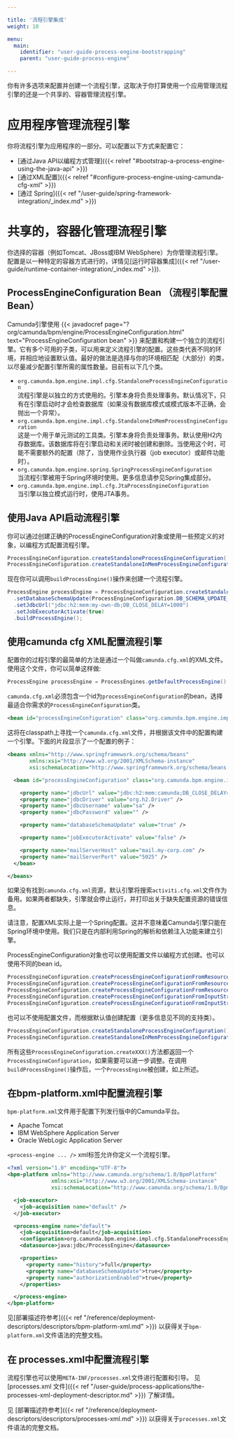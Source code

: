 ```yaml
---

title: '流程引擎集成'
weight: 10

menu:
  main:
    identifier: "user-guide-process-engine-bootstrapping"
    parent: "user-guide-process-engine"

---
```



你有许多选项来配置并创建一个流程引擎，这取决于你打算使用一个应用管理流程引擎的还是一个共享的、容器管理流程引擎。


# 应用程序管理流程引擎

你将流程引擎为应用程序的一部分。可以配置以下方式来配置它：

* [通过Java API以编程方式管理]({{< relref "#bootstrap-a-process-engine-using-the-java-api" >}})
* [通过XML配置]({{< relref "#configure-process-engine-using-camunda-cfg-xml" >}})
* [通过 Spring]({{< ref "/user-guide/spring-framework-integration/_index.md" >}})


# 共享的，容器化管理流程引擎

你选择的容器（例如Tomcat、JBoss或IBM WebSphere）为你管理流程引擎。配置是以一种特定的容器方式进行的，详情见[运行时容器集成]({{< ref "/user-guide/runtime-container-integration/_index.md" >}}).


## ProcessEngineConfiguration Bean （流程引擎配置Bean）

Camunda引擎使用 {{< javadocref page="?org/camunda/bpm/engine/ProcessEngineConfiguration.html" text="ProcessEngineConfiguration bean" >}} 来配置和构建一个独立的流程引擎。它有多个可用的子类，可以用来定义流程引擎的配置。这些类代表不同的环境，并相应地设置默认值。最好的做法是选择与你的环境相匹配（大部分）的类，以尽量减少配置引擎所需的属性数量。目前有以下几个类。

* `org.camunda.bpm.engine.impl.cfg.StandaloneProcessEngineConfiguration`  
流程引擎是以独立的方式使用的。引擎本身将负责处理事务。默认情况下，只有在引擎启动时才会检查数据库（如果没有数据库模式或模式版本不正确，会抛出一个异常）。
* `org.camunda.bpm.engine.impl.cfg.StandaloneInMemProcessEngineConfiguration`  
这是一个用于单元测试的工具类。引擎本身将负责处理事务。默认使用H2内存数据库。该数据库将在引擎启动和关闭时被创建和删除。当使用这个时，可能不需要额外的配置（除了，当使用作业执行器（job executor）或邮件功能时）。
* `org.camunda.bpm.engine.spring.SpringProcessEngineConfiguration`  
当流程引擎被用于Spring环境时使用。更多信息请参见Spring集成部分。
* `org.camunda.bpm.engine.impl.cfg.JtaProcessEngineConfiguration`  
当引擎以独立模式运行时，使用JTA事务。


## 使用Java API启动流程引擎

你可以通过创建正确的ProcessEngineConfiguration对象或使用一些预定义的对象，以编程方式配置流程引擎。

```java
ProcessEngineConfiguration.createStandaloneProcessEngineConfiguration();
ProcessEngineConfiguration.createStandaloneInMemProcessEngineConfiguration();
```

现在你可以调用`buildProcessEngine()`操作来创建一个流程引擎。

```java
ProcessEngine processEngine = ProcessEngineConfiguration.createStandaloneInMemProcessEngineConfiguration()
  .setDatabaseSchemaUpdate(ProcessEngineConfiguration.DB_SCHEMA_UPDATE_FALSE)
  .setJdbcUrl("jdbc:h2:mem:my-own-db;DB_CLOSE_DELAY=1000")
  .setJobExecutorActivate(true)
  .buildProcessEngine();
```


## 使用camunda cfg XML配置流程引擎

配置你的过程引擎的最简单的方法是通过一个叫做`camunda.cfg.xml`的XML文件。使用这个文件，你可以简单这样做:

```java
ProcessEngine processEngine = ProcessEngines.getDefaultProcessEngine()
```

`camunda.cfg.xml`必须包含一个id为`processEngineConfiguration`的bean，选择最适合你需求的`ProcessEngineConfiguration`类。

```xml
<bean id="processEngineConfiguration" class="org.camunda.bpm.engine.impl.cfg.StandaloneProcessEngineConfiguration">
```

这将在classpath上寻找一个`camunda.cfg.xml`文件，并根据该文件中的配置构建一个引擎。下面的片段显示了一个配置的例子：

```xml
<beans xmlns="http://www.springframework.org/schema/beans"
       xmlns:xsi="http://www.w3.org/2001/XMLSchema-instance"
       xsi:schemaLocation="http://www.springframework.org/schema/beans http://www.springframework.org/schema/beans/spring-beans.xsd">

  <bean id="processEngineConfiguration" class="org.camunda.bpm.engine.impl.cfg.StandaloneProcessEngineConfiguration">

    <property name="jdbcUrl" value="jdbc:h2:mem:camunda;DB_CLOSE_DELAY=1000" />
    <property name="jdbcDriver" value="org.h2.Driver" />
    <property name="jdbcUsername" value="sa" />
    <property name="jdbcPassword" value="" />

    <property name="databaseSchemaUpdate" value="true" />

    <property name="jobExecutorActivate" value="false" />

    <property name="mailServerHost" value="mail.my-corp.com" />
    <property name="mailServerPort" value="5025" />
  </bean>

</beans>
```
如果没有找到`camunda.cfg.xml`资源，默认引擎将搜索`activiti.cfg.xml`文件作为备用。如果两者都缺失，引擎就会停止运行，并打印出关于缺失配置资源的错误信息。

请注意，配置XML实际上是一个Spring配置。这并不意味着Camunda引擎只能在Spring环境中使用。我们只是在内部利用Spring的解析和依赖注入功能来建立引擎。

ProcessEngineConfiguration对象也可以使用配置文件以编程方式创建。也可以使用不同的bean id。

```java
ProcessEngineConfiguration.createProcessEngineConfigurationFromResourceDefault();
ProcessEngineConfiguration.createProcessEngineConfigurationFromResource(String resource);
ProcessEngineConfiguration.createProcessEngineConfigurationFromResource(String resource, String beanName);
ProcessEngineConfiguration.createProcessEngineConfigurationFromInputStream(InputStream inputStream);
ProcessEngineConfiguration.createProcessEngineConfigurationFromInputStream(InputStream inputStream, String beanName);
```

也可以不使用配置文件，而根据默认值创建配置（更多信息见不同的支持类）。

```java
ProcessEngineConfiguration.createStandaloneProcessEngineConfiguration();
ProcessEngineConfiguration.createStandaloneInMemProcessEngineConfiguration();
```

所有这些`ProcessEngineConfiguration.createXXX()`方法都返回一个`ProcessEngineConfiguration`，如果需要可以进一步调整。在调用`buildProcessEngine()`操作后，一个`ProcessEngine`被创建，如上所述。


## 在bpm-platform.xml中配置流程引擎

`bpm-platform.xml`文件用于配置下列发行版中的Camunda平台。

* Apache Tomcat
* IBM WebSphere Application Server
* Oracle WebLogic Application Server

`<process-engine ... />` xml标签允许你定义一个流程引擎。

```xml
<?xml version="1.0" encoding="UTF-8"?>
<bpm-platform xmlns="http://www.camunda.org/schema/1.0/BpmPlatform"
              xmlns:xsi="http://www.w3.org/2001/XMLSchema-instance"
              xsi:schemaLocation="http://www.camunda.org/schema/1.0/BpmPlatform http://www.camunda.org/schema/1.0/BpmPlatform">

  <job-executor>
    <job-acquisition name="default" />
  </job-executor>

  <process-engine name="default">
    <job-acquisition>default</job-acquisition>
    <configuration>org.camunda.bpm.engine.impl.cfg.StandaloneProcessEngineConfiguration</configuration>
    <datasource>java:jdbc/ProcessEngine</datasource>

    <properties>
      <property name="history">full</property>
      <property name="databaseSchemaUpdate">true</property>
      <property name="authorizationEnabled">true</property>
    </properties>

  </process-engine>
</bpm-platform>
```

见[部署描述符参考]({{< ref "/reference/deployment-descriptors/descriptors/bpm-platform-xml.md" >}}) 以获得关于`bpm-platform.xml`文件语法的完整文档。


## 在 processes.xml中配置流程引擎

流程引擎也可以使用`META-INF/processes.xml`文件进行配置和引导。 见[processes.xml 文件]({{< ref "/user-guide/process-applications/the-processes-xml-deployment-descriptor.md" >}}) 了解详情。

见 [部署描述符参考]({{< ref "/reference/deployment-descriptors/descriptors/processes-xml.md" >}}) 以获得关于`processes.xml`文件语法的完整文档。
